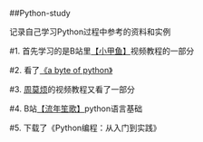 ##Python-study

记录自己学习Python过程中参考的资料和实例


#1. 首先学习的是B站里[【小甲鱼】](http://www.bilibili.com/video/av4050443/?from=search&seid=11344496709142179092)视频教程的一部分

#2. 看了[《a byte of python》](https://bop.molun.net/)

#3. [周莫烦](https://morvanzhou.github.io/)的视频教程又看了一部分

#4. B站[【流年笙歌】](http://www.bilibili.com/video/av8454529/index_1.html)python语言基础

#5. 下载了《Python编程：从入门到实践》
